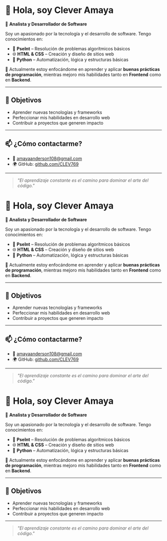 # 👋 Hola, soy Clever Amaya

🎯 **Analista y Desarrollador de Software**

Soy un apasionado por la tecnología y el desarrollo de software. Tengo conocimientos en:

- 🧠 **PseInt** – Resolución de problemas algorítmicos básicos  
- 🌐 **HTML & CSS** – Creación y diseño de sitios web  
- 🐍 **Python** – Automatización, lógica y estructuras básicas

🔧 Actualmente estoy enfocándome en aprender y aplicar **buenas prácticas de programación**, mientras mejoro mis habilidades tanto en **Frontend** como en **Backend**.

---

## 🚀 Objetivos

- Aprender nuevas tecnologías y frameworks  
- Perfeccionar mis habilidades en desarrollo web  
- Contribuir a proyectos que generen impacto  

---

## 📫 ¿Cómo contactarme?

- 📧 amayaanderson108@gmail.com  
- 🌍 GitHub: [github.com/CLEV769](https://github.com/CLEV769)

---

> *"El aprendizaje constante es el camino para dominar el arte del código."*
# 👋 Hola, soy Clever Amaya

🎯 **Analista y Desarrollador de Software**

Soy un apasionado por la tecnología y el desarrollo de software. Tengo conocimientos en:

- 🧠 **PseInt** – Resolución de problemas algorítmicos básicos  
- 🌐 **HTML & CSS** – Creación y diseño de sitios web  
- 🐍 **Python** – Automatización, lógica y estructuras básicas

🔧 Actualmente estoy enfocándome en aprender y aplicar **buenas prácticas de programación**, mientras mejoro mis habilidades tanto en **Frontend** como en **Backend**.

---

## 🚀 Objetivos

- Aprender nuevas tecnologías y frameworks  
- Perfeccionar mis habilidades en desarrollo web  
- Contribuir a proyectos que generen impacto  

---

## 📫 ¿Cómo contactarme?

- 📧 amayaanderson108@gmail.com  
- 🌍 GitHub: [github.com/CLEV769](https://github.com/CLEV769)

---

> *"El aprendizaje constante es el camino para dominar el arte del código."*
# 👋 Hola, soy Clever Amaya

🎯 **Analista y Desarrollador de Software**

Soy un apasionado por la tecnología y el desarrollo de software. Tengo conocimientos en:

- 🧠 **PseInt** – Resolución de problemas algorítmicos básicos
- 🌐 **HTML & CSS** – Creación y diseño de sitios web
- 🐍 **Python** – Automatización, lógica y estructuras básicas

🔧 Actualmente estoy enfocándome en aprender y aplicar **buenas prácticas de programación**, mientras mejoro mis habilidades tanto en **Frontend** como en **Backend**.

---

## 🚀 Objetivos

- Aprender nuevas tecnologías y frameworks
- Perfeccionar mis habilidades en desarrollo web
- Contribuir a proyectos que generen impacto

---

> *"El aprendizaje constante es el camino para dominar el arte del código."*


<!--
**CLEV769/CLEV769** is a ✨ _special_ ✨ repository because its `README.md` (this file) appears on your GitHub profile.

Here are some ideas to get you started:

- 🔭 I’m currently working on ...
- 🌱 I’m currently learning ...
- 👯 I’m looking to collaborate on ...
- 🤔 I’m looking for help with ...
- 💬 Ask me about ...
- 📫 How to reach me: ...
- 😄 Pronouns: ...
- ⚡ Fun fact: ...
-->
